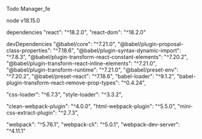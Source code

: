 Todo Manager_fe

node v18.15.0

dependencies
"react": "^18.2.0",
"react-dom": "^18.2.0"

devDependencies
"@babel/core": "^7.21.0",
"@babel/plugin-proposal-class-properties": "^7.18.6",
"@babel/plugin-syntax-dynamic-import": "^7.8.3",
"@babel/plugin-transform-react-constant-elements": "^7.20.2",
"@babel/plugin-transform-react-inline-elements": "^7.21.0",
"@babel/plugin-transform-runtime": "^7.21.0",
"@babel/preset-env": "^7.20.2",
"@babel/preset-react": "^7.18.6",
"babel-loader": "^9.1.2",
"babel-plugin-transform-react-remove-prop-types": "^0.4.24",

"css-loader": "^6.7.3",
"style-loader": "^3.3.2",

"clean-webpack-plugin": "^4.0.0",
"html-webpack-plugin": "^5.5.0",
"mini-css-extract-plugin": "^2.7.3",

"webpack": "^5.76.1",
"webpack-cli": "^5.0.1",
"webpack-dev-server": "^4.11.1"
